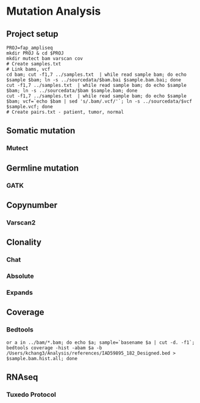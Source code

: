 Mutation Analysis
=================
## Project setup

```shell
PROJ=fap_ampliseq   
mkdir PROJ & cd $PROJ  
mkdir mutect bam varscan cov   
# Create samples.txt
# Link bams, vcf
cd bam; cut -f1,7 ../samples.txt  | while read sample bam; do echo $sample $bam; ln -s ../sourcedata/$bam.bai $sample.bam.bai; done
cut -f1,7 ../samples.txt  | while read sample bam; do echo $sample $bam; ln -s ../sourcedata/$bam $sample.bam; done
cut -f1,7 ../samples.txt  | while read sample bam; do echo $sample $bam; vcf=`echo $bam | sed 's/.bam/.vcf/'`; ln -s ../sourcedata/$vcf $sample.vcf; done
# Create pairs.txt - patient, tumor, normal

```

## Somatic mutation 
### Mutect
## Germline mutation
### GATK
## Copynumber
### Varscan2
## Clonality
### Chat
### Absolute
### Expands
## Coverage
### Bedtools
```shell
or a in ../bam/*.bam; do echo $a; sample=`basename $a | cut -d. -f1`;  bedtools coverage -hist -abam $a -b /Users/kchang3/Analysis/references/IAD59895_182_Designed.bed > $sample.bam.hist.all; done
```

## RNAseq 
### Tuxedo Protocol

